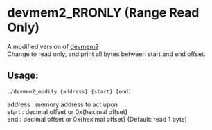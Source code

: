 # devmem2_RRONLY (Range Read Only)

A modified version of [devmem2](https://github.com/hackndev/tools/blob/master/devmem2.c)  
Change to read only, and print all bytes between start and end offset.  
  
## Usage:  
```
./devmem2_modify {address} {start} [end]  
```  
  address : memory address to act upon  
  start : decimal offset or 0x{heximal offset}  
  end : decimal offset or 0x{heximal offset} (Default: read 1 byte)  
  
